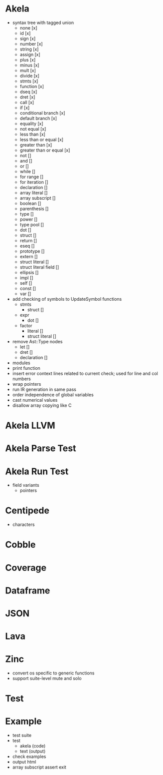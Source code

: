 # Akela
* syntax tree with tagged union
  * none [x]
  * id [x]
  * sign [x]
  * number [x]
  * string [x]
  * assign [x]
  * plus [x]
  * minus [x]
  * mult [x]
  * divide [x]
  * stmts [x]
  * function [x]
  * dseq [x]
  * dret [x]
  * call [x]
  * if [x]
  * conditional branch [x]
  * default branch [x]
  * equality [x]
  * not equal [x]
  * less than [x]
  * less than or equal [x]
  * greater than [x]
  * greater than or equal [x]
  * not []
  * and []
  * or []
  * while []
  * for range []
  * for iteration []
  * declaration []
  * array literal []
  * array subscript []
  * boolean []
  * parenthesis []
  * type []
  * power []
  * type pool []
  * dot []
  * struct []
  * return []
  * eseq []
  * prototype []
  * extern []
  * struct literal []
  * struct literal field []
  * ellipsis []
  * impl []
  * self []
  * const []
  * var []
* add checking of symbols to UpdateSymbol functions
  * stmts
    * struct []
  * expr
    * dot []
  * factor
    * literal []
    * struct literal []
* remove Ast::Type nodes
  * let []
  * dret []
  * declaration []
* modules
* print function
* insert error context lines related to current check; used for line and col numbers
* wrap pointers
* run IR generation in same pass
* order independence of global variables
* cast numerical values
* disallow array copying like C

# Akela LLVM

# Akela Parse Test

# Akela Run Test
* field variants
  * pointers

# Centipede
* characters

# Cobble

# Coverage

# Dataframe

# JSON

# Lava

# Zinc
* convert os specific to generic functions
* support suite-level mute and solo

# Test

# Example
* test suite
* test
  * akela (code)
  * text (output)
* check examples
* output html
* array subscript assert exit